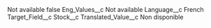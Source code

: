 <?xml version="1.0" encoding="UTF-8"?>
<CustomMetadata xmlns="http://soap.sforce.com/2006/04/metadata" xmlns:xsi="http://www.w3.org/2001/XMLSchema-instance" xmlns:xsd="http://www.w3.org/2001/XMLSchema">
    <label>Not available</label>
    <protected>false</protected>
    <values>
        <field>Eng_Values__c</field>
        <value xsi:type="xsd:string">Not available</value>
    </values>
    <values>
        <field>Language__c</field>
        <value xsi:type="xsd:string">French</value>
    </values>
    <values>
        <field>Target_Field__c</field>
        <value xsi:type="xsd:string">Stock__c</value>
    </values>
    <values>
        <field>Translated_Value__c</field>
        <value xsi:type="xsd:string">Non disponible</value>
    </values>
</CustomMetadata>
